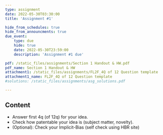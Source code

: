```yaml
---
type: assignment
date: 2022-05-30T03:30:00
title: 'Assignment #1'

hide_from_schedules: true
hide_from_announcments: true
due_event:
    type: due
    hide: true
    date: 2022-05-30T23:59:00
    description: 'Assignment #1 due'

pdf: /static_files/assignments/Section 1 Handout & HW.pdf
pdf_name: Section 1 Handout & HW
attachment1: /static_files/assignments/FL2F_4Q of 12 Question template.pptx
attachment1_name: FL2F_4Q of 12 Question template
#solutions: /static_files/assignments/asg_solutions.pdf

---
```

## Content
- Answer first 4q (of 12q) for your idea.
- Check how patentable your idea is (subject matter, novelty).
- (Optional): Check your Implicit-Bias (self check using HBR site)



